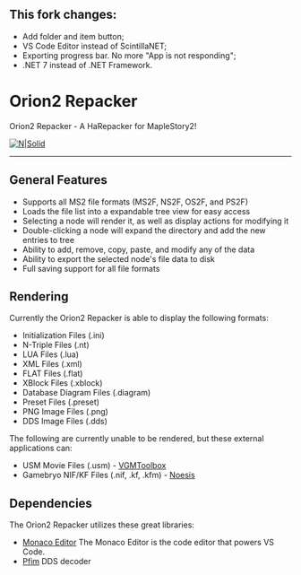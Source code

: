 ## This fork changes:
 * Add folder and item button;
 * VS Code Editor instead of ScintillaNET;
 * Exporting progress bar. No more "App is not responding";
 * .NET 7 instead of .NET Framework.

# Orion2 Repacker
Orion2 Repacker - A HaRepacker for MapleStory2!

[![N|Solid](https://user-images.githubusercontent.com/15664821/233808955-e1bb6e6e-f72f-4666-961b-16221c826d1d.png)](https://github.com/AngeloTadeucci/Orion2-Repacker)

----------------------------------------------------------------------
## General Features
 * Supports all MS2 file formats (MS2F, NS2F, OS2F, and PS2F)
 * Loads the file list into a expandable tree view for easy access
 * Selecting a node will render it, as well as display actions for modifying it
 * Double-clicking a node will expand the directory and add the new entries to tree
 * Ability to add, remove, copy, paste, and modify any of the data
 * Ability to export the selected node's file data to disk
 * Full saving support for all file formats
## Rendering
Currently the Orion2 Repacker is able to display the following formats:
 * Initialization Files (.ini)
 * N-Triple Files (.nt)
 * LUA Files (.lua)
 * XML Files (.xml)
 * FLAT Files (.flat)
 * XBlock Files (.xblock)
 * Database Diagram Files (.diagram)
 * Preset Files (.preset)
 * PNG Image Files (.png)
 * DDS Image Files (.dds)
 
The following are currently unable to be rendered, but these external applications can:
 * USM Movie Files (.usm) - [VGMToolbox](https://sourceforge.net/projects/vgmtoolbox/)
 * Gamebryo NIF/KF Files (.nif, .kf, .kfm) - [Noesis](https://richwhitehouse.com/index.php?content=inc_projects.php&showproject=91)
## Dependencies
The Orion2 Repacker utilizes these great libraries:
 * [Monaco Editor](https://github.com/microsoft/monaco-editor) The Monaco Editor is the code editor that powers VS Code.
 * [Pfim](https://github.com/nickbabcock/Pfim) DDS decoder
